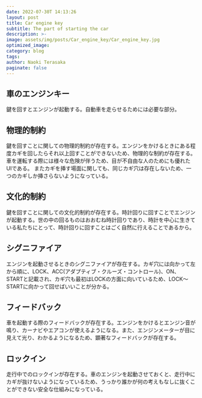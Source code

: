```yaml
---
date: 2022-07-30T 14:13:26
layout: post
title: Car engine key
subtitle: The part of starting the car
description: >-
image: assets/img/posts/Car_engine_key/Car_engine_key.jpg
optimized_image: 
category: blog
tags: 
author: Naoki Terasaka
paginate: false
---
```


## 車のエンジンキー

鍵を回すとエンジンが起動する。自動車を走らせるためには必要な部分。

## 物理的制約

鍵を回すことに関しての物理的制約が存在する。エンジンをかけるときにある程度カギを回したらそれ以上回すことができないため、物理的な制約が存在する。車を運転する際には様々な危険が伴うため、目が不自由な人のためにも優れたUIである。
またカギを挿す場面に関しても、同じカギ穴は存在しないため、一つのカギしか挿さらないようになっている。


## 文化的制約

鍵を回すことに関しての文化的制約が存在する。時計回りに回すことでエンジンが起動する。世の中の回るものはおおむね時計回りであり、時計を中心に生きている私たちにとって、時計回りに回すことはごく自然に行えることであるから。

## シグニファイア

エンジンを起動させるときのシグニファイアが存在する。カギ穴には向かって左から順に、LOCK、ACC(アダプティブ・クルーズ・コントロール)、ON、STARTと記載され、カギ穴も最初はLOCKの方面に向いているため、LOCK～STARTに向かって回せばいいことが分かる。

## フィードバック

車を起動する際のフィードバックが存在する。エンジンをかけるとエンジン音が鳴り、カーナビやエアコンが使えるようになる。また、エンジンメーターが目に見えて光り、わかるようになるため、顕著なフィードバックが存在する。

## ロックイン

走行中でのロックインが存在する。車のエンジンを起動させておくと、走行中にカギが抜けないようになっているため、うっかり誰かが何の考えもなしに抜くことができない安全な仕組みになっている。